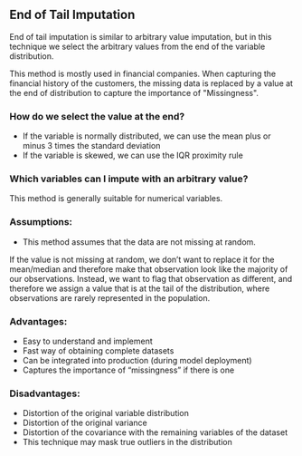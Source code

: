 ## End of Tail Imputation

End of tail imputation is similar to arbitrary value imputation,
but in this technique we select the arbitrary values from the end of the variable distribution.

This method is mostly used in financial companies. When capturing the financial history of the customers, the missing data is replaced by a value at the end of distribution to capture the importance of "Missingness".

### How do we select the value at the end?

- If the variable is normally distributed, we can use the mean plus or minus 3 times the standard deviation
- If the variable is skewed, we can use the IQR proximity rule

### Which variables can I impute with an arbitrary value?

This method is generally suitable for numerical variables.

### Assumptions:

- This method assumes that the data are not missing at random.

If the value is not missing at random, we don’t want to replace it for the mean/median and therefore make that observation look like the majority of our observations. Instead, we want to flag that observation as different, and therefore we assign a value that is at the tail of the distribution, where observations are rarely represented in the population.

### Advantages:

- Easy to understand and implement
- Fast way of obtaining complete datasets
- Can be integrated into production (during model deployment)
- Captures the importance of “missingness” if there is one

### Disadvantages:

- Distortion of the original variable distribution
- Distortion of the original variance
- Distortion of the covariance with the remaining variables of the dataset
- This technique may mask true outliers in the distribution
